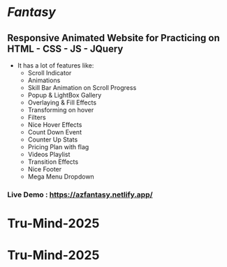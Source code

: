 # ***Fantasy***
## **Responsive Animated Website for Practicing on HTML - CSS - JS - JQuery**
- It has a lot of features like:
  - Scroll Indicator
  - Animations
  - Skill Bar Animation on Scroll Progress
  - Popup & LightBox Gallery
  - Overlaying & Fill Effects
  - Transforming on hover
  - Filters
  - Nice Hover Effects
  - Count Down Event
  - Counter Up Stats
  - Pricing Plan with flag
  - Videos Playlist
  - Transition Effects
  - Nice Footer
  - Mega Menu Dropdown
### Live Demo : https://azfantasy.netlify.app/
# Tru-Mind-2025
# Tru-Mind-2025
